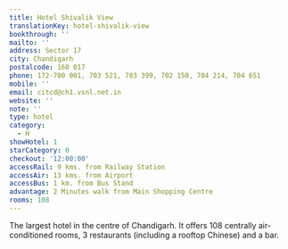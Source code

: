 ```yaml
---
title: Hotel Shivalik View
translationKey: hotel-shivalik-view
bookthrough: ''
mailto: ''
address: Sector 17
city: Chandigarh
postalcode: 160 017
phone: 172-700 001, 703 521, 703 399, 702 150, 704 214, 704 651
mobile: ''
email: citcd@ch1.vsnl.net.in
website: ''
note: ''
type: hotel
category:
  - H
showHotel: 1
starCategory: 0
checkout: '12:00:00'
accessRail: 9 kms. from Railway Station
accessAir: 13 kms. from Airport
accessBus: 1 km. from Bus Stand
advantage: 2 Minutes walk from Main Shopping Centre
rooms: 108
---
```

The largest hotel in the centre of Chandigarh. It offers 108 centrally air-conditioned rooms, 3 restaurants (including a rooftop Chinese) and a bar.